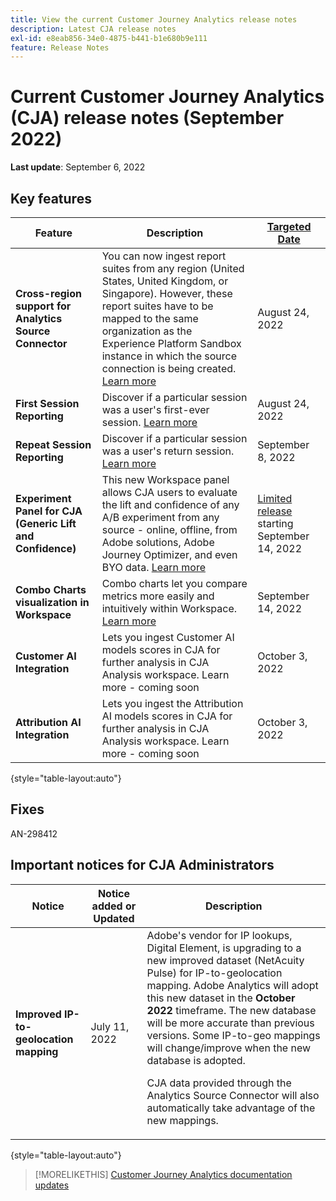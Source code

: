 ```yaml
---
title: View the current Customer Journey Analytics release notes
description: Latest CJA release notes
exl-id: e8eab856-34e0-4875-b441-b1e680b9e111
feature: Release Notes
---
```

# Current Customer Journey Analytics (CJA) release notes (September 2022)

**Last update**: September 6, 2022

## Key features

| Feature | Description | [Targeted Date](/help/release-notes/releases.md) |
| ----------- | ---------- | ----- |
| **Cross-region support for Analytics Source Connector** | You can now ingest report suites from any region (United States, United Kingdom, or Singapore). However, these report suites have to be mapped to the same organization as the Experience Platform Sandbox instance in which the source connection is being created. [Learn more](https://experienceleague.adobe.com/docs/experience-platform/sources/ui-tutorials/create/adobe-applications/analytics.html?lang=en) | August 24, 2022 |
| **First Session Reporting** | Discover if a particular session was a user's first-ever session. [Learn more](/help/data-views/data-views-usecases.md) | August 24, 2022 |
| **Repeat Session Reporting** | Discover if a particular session was a user's return session. [Learn more](/help/data-views/data-views-usecases.md)  | September 8, 2022 |
| **Experiment Panel for CJA (Generic Lift and Confidence)** | This new Workspace panel allows CJA users to evaluate the lift and confidence of any A/B experiment from any source - online, offline, from Adobe solutions, Adobe Journey Optimizer, and even BYO data. [Learn more](/help/analysis-workspace/c-panels/experimentation.md) | [Limited release](/help/release-notes/releases.md) starting September 14, 2022 |
| **Combo Charts visualization in Workspace** |  Combo charts let you compare metrics more easily and intuitively within Workspace. [Learn more](https://experienceleague.adobe.com/docs/analytics-platform/using/cja-workspace/visualizations/combo-charts.html?lang=en)  | September 14, 2022 |
| **Customer AI Integration** | Lets you ingest Customer AI models scores in CJA for further analysis in CJA Analysis workspace. Learn more - coming soon | October 3, 2022  |
| **Attribution AI Integration** | Lets you ingest the Attribution AI models scores in CJA for further analysis in CJA Analysis workspace. Learn more - coming soon | October 3, 2022 |

{style="table-layout:auto"}

## Fixes

AN-298412

## Important notices for CJA Administrators

| Notice | Notice added or Updated | Description |
| --- | --- | --- |
| **Improved IP-to-geolocation mapping** | July 11, 2022 | Adobe's vendor for IP lookups, Digital Element, is upgrading to a new improved dataset (NetAcuity Pulse) for IP-to-geolocation mapping. Adobe Analytics will adopt this new dataset in the **October 2022** timeframe. The new database will be more accurate than previous versions. Some IP-to-geo mappings will change/improve when the new database is adopted.<p> CJA data provided through the Analytics Source Connector will also automatically take advantage of the new mappings. |

{style="table-layout:auto"}

>[!MORELIKETHIS]
>[Customer Journey Analytics documentation updates](/help/release-notes/doc-changes.md)
